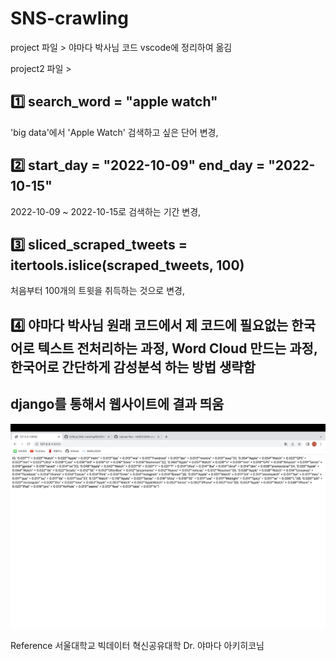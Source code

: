 # SNS-crawling

project 파일 > 야마다 박사님 코드 vscode에 정리하여 옮김

project2 파일 >
## 1️⃣ search_word = "apple watch"
'big data'에서 'Apple Watch' 검색하고 싶은 단어 변경,
## 2️⃣ start_day = "2022-10-09" end_day = "2022-10-15"
2022-10-09 ~ 2022-10-15로 검색하는 기간 변경,
## 3️⃣ sliced_scraped_tweets = itertools.islice(scraped_tweets, 100)
처음부터 100개의 트윗을 취득하는 것으로 변경,
## 4️⃣ 야마다 박사님 원래 코드에서 제 코드에 필요없는 한국어로 텍스트 전처리하는 과정, Word Cloud 만드는 과정, 한국어로 간단하게 감성분석 하는 방법 생략함


## django를 통해서 웹사이트에 결과 띄움
![Image](Screenshot.png)           
           
           
Reference
서울대학교 빅데이터 혁신공유대학 Dr. 야마다 아키히코님


